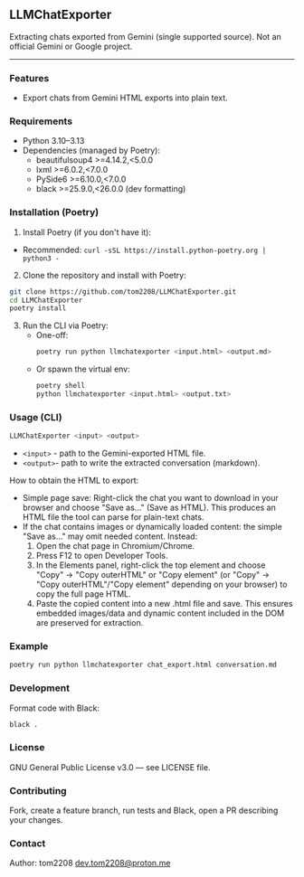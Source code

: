 ## LLMChatExporter
Extracting chats exported from Gemini (single supported source). Not an official Gemini or Google project.

---

### Features
- Export chats from Gemini HTML exports into plain text.

### Requirements
- Python 3.10–3.13
- Dependencies (managed by Poetry):
    - beautifulsoup4 >=4.14.2,<5.0.0
    - lxml >=6.0.2,<7.0.0
    - PySide6 >=6.10.0,<7.0.0
    - black >=25.9.0,<26.0.0 (dev formatting)

### Installation (Poetry)
1. Install Poetry (if you don't have it):
- Recommended: `curl -sSL https://install.python-poetry.org | python3 -`
2. Clone the repository and install with Poetry:
```bash
git clone https://github.com/tom2208/LLMChatExporter.git
cd LLMChatExporter
poetry install
```

3. Run the CLI via Poetry:
    * One-off:
        ```bash
        poetry run python llmchatexporter <input.html> <output.md>
        ```
    * Or spawn the virtual env:
        ```bash
        poetry shell
        python llmchatexporter <input.html> <output.txt>
        ```

### Usage (CLI)
```bash
LLMChatExporter <input> <output>
```

* `<input>` - path to the Gemini-exported HTML file.
* `<output>`- path to write the extracted conversation (markdown).

How to obtain the HTML to export:

* Simple page save: Right-click the chat you want to download in your browser and choose "Save as..." (Save as HTML). This produces an HTML file the tool can parse for plain-text chats.
* If the chat contains images or dynamically loaded content: the simple "Save as..." may omit needed content. Instead:
    1. Open the chat page in Chromium/Chrome.
    2. Press F12 to open Developer Tools.
    3. In the Elements panel, right-click the top element and choose "Copy" → "Copy outerHTML" or "Copy element" (or "Copy" → "Copy outerHTML"/"Copy element" depending on your browser) to copy the full page HTML.
    4. Paste the copied content into a new .html file and save. This ensures embedded images/data and dynamic content included in the DOM are preserved for extraction.

### Example
```bash
poetry run python llmchatexporter chat_export.html conversation.md
```

### Development
Format code with Black:
```bash
black .
```

### License
GNU General Public License v3.0 — see LICENSE file.

### Contributing
Fork, create a feature branch, run tests and Black, open a PR describing your changes.

### Contact
Author: tom2208 dev.tom2208@proton.me